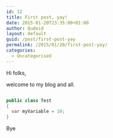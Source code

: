 ```yaml
---
id: 12
title: First post, yay!
date: 2015-01-20T23:35:00+01:00
author: Qudeid
layout: default
guid: /post/first-post-yay
permalink: /2015/01/20/first-post-yay/
categories:
  - Uncategorised
---
```

Hi folks,

welcome to my blog and all.

```csharp

public class Test
{
  var myVariable = 10;
}
```

Bye